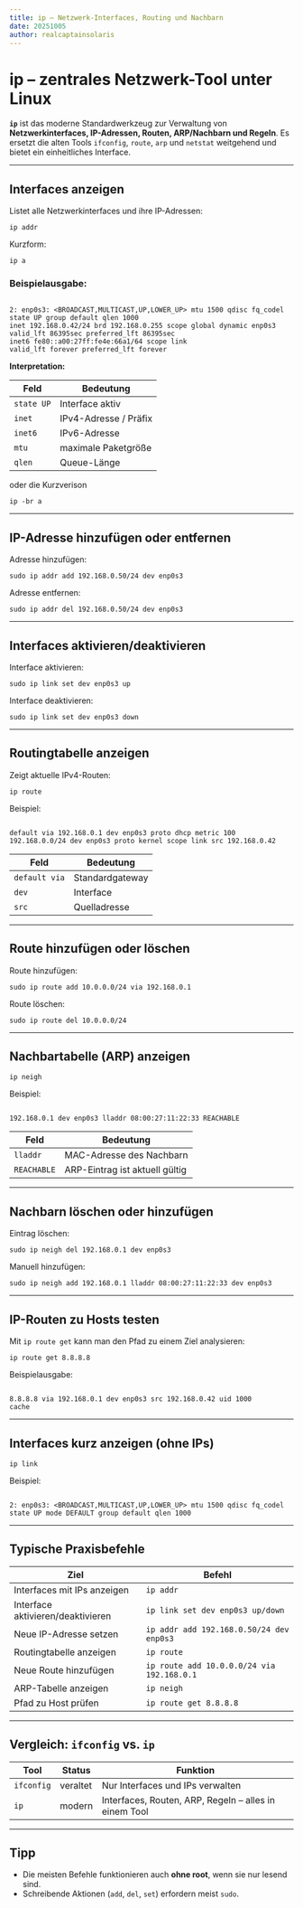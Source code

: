 ```yaml
---
title: ip – Netzwerk-Interfaces, Routing und Nachbarn
date: 20251005
author: realcaptainsolaris
---
```


# ip – zentrales Netzwerk-Tool unter Linux

**`ip`** ist das moderne Standardwerkzeug zur Verwaltung von **Netzwerkinterfaces, IP-Adressen, Routen, ARP/Nachbarn und Regeln**. Es ersetzt die alten Tools `ifconfig`, `route`, `arp` und `netstat` weitgehend und bietet ein einheitliches Interface.

---

## Interfaces anzeigen

Listet alle Netzwerkinterfaces und ihre IP-Adressen:

    ip addr

Kurzform:

    ip a

### Beispielausgabe:

```

2: enp0s3: <BROADCAST,MULTICAST,UP,LOWER_UP> mtu 1500 qdisc fq_codel state UP group default qlen 1000
inet 192.168.0.42/24 brd 192.168.0.255 scope global dynamic enp0s3
valid_lft 86395sec preferred_lft 86395sec
inet6 fe80::a00:27ff:fe4e:66a1/64 scope link
valid_lft forever preferred_lft forever

```

**Interpretation:**

| Feld | Bedeutung |
|------|-----------|
| `state UP` | Interface aktiv |
| `inet` | IPv4-Adresse / Präfix |
| `inet6` | IPv6-Adresse |
| `mtu` | maximale Paketgröße |
| `qlen` | Queue-Länge |

oder die Kurzverison 

    ip -br a


---

## IP-Adresse hinzufügen oder entfernen

Adresse hinzufügen:

    sudo ip addr add 192.168.0.50/24 dev enp0s3

Adresse entfernen:

    sudo ip addr del 192.168.0.50/24 dev enp0s3

---

## Interfaces aktivieren/deaktivieren

Interface aktivieren:

    sudo ip link set dev enp0s3 up

Interface deaktivieren:

    sudo ip link set dev enp0s3 down

---

## Routingtabelle anzeigen

Zeigt aktuelle IPv4-Routen:

    ip route

Beispiel:

```

default via 192.168.0.1 dev enp0s3 proto dhcp metric 100
192.168.0.0/24 dev enp0s3 proto kernel scope link src 192.168.0.42

```

| Feld | Bedeutung |
|------|-----------|
| `default via` | Standardgateway |
| `dev` | Interface |
| `src` | Quelladresse |

---

## Route hinzufügen oder löschen

Route hinzufügen:

    sudo ip route add 10.0.0.0/24 via 192.168.0.1

Route löschen:

    sudo ip route del 10.0.0.0/24

---

## Nachbartabelle (ARP) anzeigen

    ip neigh

Beispiel:

```

192.168.0.1 dev enp0s3 lladdr 08:00:27:11:22:33 REACHABLE

```

| Feld | Bedeutung |
|------|-----------|
| `lladdr` | MAC-Adresse des Nachbarn |
| `REACHABLE` | ARP-Eintrag ist aktuell gültig |

---

## Nachbarn löschen oder hinzufügen

Eintrag löschen:

    sudo ip neigh del 192.168.0.1 dev enp0s3

Manuell hinzufügen:

    sudo ip neigh add 192.168.0.1 lladdr 08:00:27:11:22:33 dev enp0s3

---

## IP-Routen zu Hosts testen

Mit `ip route get` kann man den Pfad zu einem Ziel analysieren:

    ip route get 8.8.8.8

Beispielausgabe:

```

8.8.8.8 via 192.168.0.1 dev enp0s3 src 192.168.0.42 uid 1000
cache

```

---

## Interfaces kurz anzeigen (ohne IPs)

    ip link

Beispiel:

```

2: enp0s3: <BROADCAST,MULTICAST,UP,LOWER_UP> mtu 1500 qdisc fq_codel state UP mode DEFAULT group default qlen 1000

```

---

## Typische Praxisbefehle

| Ziel | Befehl |
|------|--------|
| Interfaces mit IPs anzeigen | `ip addr` |
| Interface aktivieren/deaktivieren | `ip link set dev enp0s3 up/down` |
| Neue IP-Adresse setzen | `ip addr add 192.168.0.50/24 dev enp0s3` |
| Routingtabelle anzeigen | `ip route` |
| Neue Route hinzufügen | `ip route add 10.0.0.0/24 via 192.168.0.1` |
| ARP-Tabelle anzeigen | `ip neigh` |
| Pfad zu Host prüfen | `ip route get 8.8.8.8` |

---

## Vergleich: `ifconfig` vs. `ip`

| Tool | Status | Funktion |
|------|--------|----------|
| `ifconfig` | veraltet | Nur Interfaces und IPs verwalten |
| `ip` | modern | Interfaces, Routen, ARP, Regeln – alles in einem Tool |

---

## Tipp

- Die meisten Befehle funktionieren auch **ohne root**, wenn sie nur lesend sind.
- Schreibende Aktionen (`add`, `del`, `set`) erfordern meist `sudo`.

